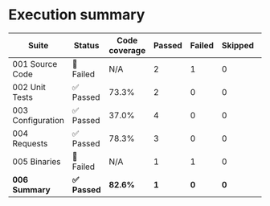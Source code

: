 # Execution summary

| Suite | Status | Code coverage | Passed | Failed | Skipped | Time duration | Links |
| --- | --- | --- | --- | --- | --- | --- | --- |
| 001 Source Code | 🔴 Failed | N/A | 2 | 1 | 0 | 3.479s |  |
| 002 Unit Tests | ✅ Passed | 73.3% | 2 | 0 | 0 | 96.355s | [Report](https://madworx.github.io/caddy-put-upload/results/5315139641/002_unit_tests.robot.coverage.html), [Coverage](https://madworx.github.io/caddy-put-upload/results/5315139641/002_unit_tests.robot.coverage) |
| 003 Configuration | ✅ Passed | 37.0% | 4 | 0 | 0 | 9.789s | [Report](https://madworx.github.io/caddy-put-upload/results/5315139641/003_configuration.robot.coverage.html), [Coverage](https://madworx.github.io/caddy-put-upload/results/5315139641/003_configuration.robot.coverage) |
| 004 Requests | ✅ Passed | 78.3% | 3 | 0 | 0 | 4.836s | [Report](https://madworx.github.io/caddy-put-upload/results/5315139641/004_requests.robot.coverage.html), [Coverage](https://madworx.github.io/caddy-put-upload/results/5315139641/004_requests.robot.coverage) |
| 005 Binaries | 🔴 Failed | N/A | 1 | 1 | 0 | 36.662s |  |
| **006 Summary** | **✅ Passed** | **82.6%** | **1** | **0** | **0** | **1.087s** | **[Report](https://madworx.github.io/caddy-put-upload/results/5315139641/006_summary.robot.coverage.html), [Coverage](https://madworx.github.io/caddy-put-upload/results/5315139641/006_summary.robot.coverage)** |
